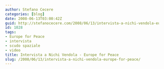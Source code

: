 ```yaml
---
author: Stefano Cecere
categories: [blog]
date: 2008-06-13T03:00:42Z
guid: http://stefanocecere.com/2008/06/13/intervista-a-nichi-vendola-europe-for-peace/
id: 1028
tags:
- Europe for Peace
- intervista
- scudo spaziale
- video
title: Intervista a Nichi Vendola - Europe for Peace
slug: /2008/06/13/intervista-a-nichi-vendola-europe-for-peace/
---
```



